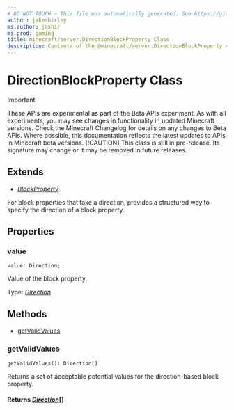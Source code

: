 ```yaml
---
# DO NOT TOUCH — This file was automatically generated. See https://github.com/mojang/minecraftapidocsgenerator to modify descriptions, examples, etc.
author: jakeshirley
ms.author: jashir
ms.prod: gaming
title: minecraft/server.DirectionBlockProperty Class
description: Contents of the @minecraft/server.DirectionBlockProperty class.
---
```

# DirectionBlockProperty Class
>[!IMPORTANT]
>These APIs are experimental as part of the Beta APIs experiment. As with all experiments, you may see changes in functionality in updated Minecraft versions. Check the Minecraft Changelog for details on any changes to Beta APIs. Where possible, this documentation reflects the latest updates to APIs in Minecraft beta versions.
> [!CAUTION]
> This class is still in pre-release.  Its signature may change or it may be removed in future releases.

## Extends
- [*BlockProperty*](BlockProperty.md)

For block properties that take a direction, provides a structured way to specify the direction of a block property.

## Properties

### **value**
`value: Direction;`

Value of the block property.

Type: [*Direction*](Direction.md)

## Methods
- [getValidValues](#getvalidvalues)

### **getValidValues**
`
getValidValues(): Direction[]
`

Returns a set of acceptable potential values for the direction-based block property.

#### **Returns** [*Direction*](Direction.md)[]
